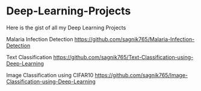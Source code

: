 # Deep-Learning-Projects
Here is the gist of all my Deep Learning Projects

Malaria Infection Detection    https://github.com/sagnik765/Malaria-Infection-Detection

Text Classification     https://github.com/sagnik765/Text-Classification-using-Deep-Learning

Image Classification using CIFAR10    https://github.com/sagnik765/Image-Classification-using-Deep-Learning
